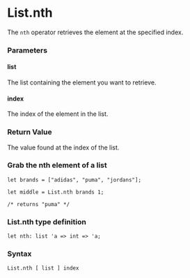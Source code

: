 # List.nth

The `nth` operator retrieves the element at the specified index.

### Parameters

#### list
The list containing the element you want to retrieve.

#### index
The index of the element in the list.

### Return Value
The value found at the index of the list.

### Grab the nth element of a list
```
let brands = ["adidas", "puma", "jordans"];

let middle = List.nth brands 1;

/* returns "puma" */
```

### List.nth type definition
```
let nth: list 'a => int => 'a;
```

### Syntax
```
List.nth [ list ] index
```
